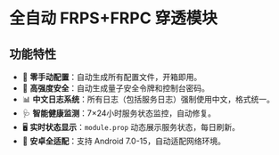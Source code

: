 # 全自动 FRPS+FRPC 穿透模块

## 功能特性
- 🚀 **零手动配置**：自动生成所有配置文件，开箱即用。
- 🔐 **高强度安全**：自动生成量子安全令牌和控制台密码。
- 📊 **中文日志系统**：所有日志（包括服务日志）强制使用中文，格式统一。
- 🩺 **智能健康监测**：7×24小时服务状态监控，自动修复。
- 🖥️ **实时状态显示**：`module.prop` 动态展示服务状态，每日刷新。
- 📱 **安卓全适配**：支持 Android 7.0-15，自动适配网络环境。

